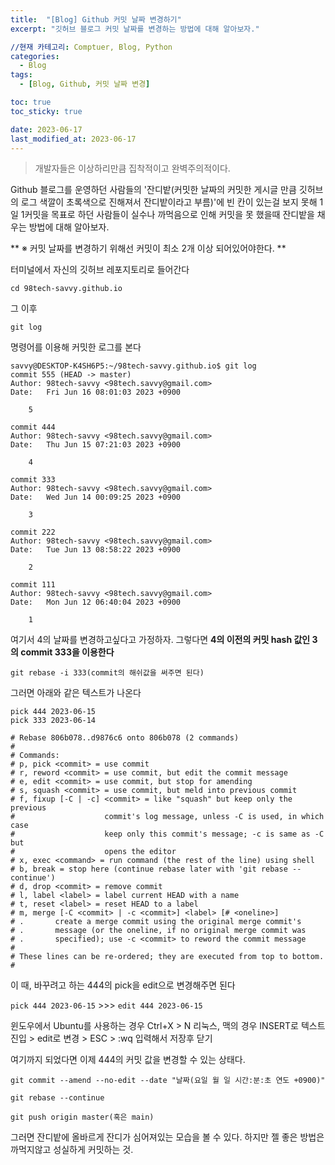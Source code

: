 ```yaml
---
title:  "[Blog] Github 커밋 날짜 변경하기"
excerpt: "깃허브 블로그 커밋 날짜를 변경하는 방법에 대해 알아보자."

//현재 카테고리: Comptuer, Blog, Python
categories:
  - Blog
tags:
  - [Blog, Github, 커밋 날짜 변경]

toc: true
toc_sticky: true

date: 2023-06-17
last_modified_at: 2023-06-17
---
```


>개발자들은 이상하리만큼 집착적이고 완벽주의적이다.

Github 블로그를 운영하던 사람들의 '잔디밭(커밋한 날짜의 커밋한 게시글 만큼 깃허브의 로그 색깔이 초록색으로 진해져서 잔디밭이라고 부름)'에 빈 칸이 있는걸 보지 못해 1일 1커밋을 목표로 하던 사람들이 실수나 까먹음으로 인해 커밋을 못 했을때 잔디밭을 채우는 방법에 대해 알아보자.

** ※ 커밋 날짜를 변경하기 위해선 커밋이 최소 2개 이상 되어있어야한다. **

터미널에서 자신의 깃허브 레포지토리로 들어간다

```shell
cd 98tech-savvy.github.io
```

그 이후

```shell
git log
```

명령어를 이용해 커밋한 로그를 본다

```shell
savvy@DESKTOP-K4SH6P5:~/98tech-savvy.github.io$ git log
commit 555 (HEAD -> master)
Author: 98tech-savvy <98tech.savvy@gmail.com>
Date:   Fri Jun 16 08:01:03 2023 +0900

    5

commit 444
Author: 98tech-savvy <98tech.savvy@gmail.com>
Date:   Thu Jun 15 07:21:03 2023 +0900

    4

commit 333
Author: 98tech-savvy <98tech.savvy@gmail.com>
Date:   Wed Jun 14 00:09:25 2023 +0900

    3

commit 222
Author: 98tech-savvy <98tech.savvy@gmail.com>
Date:   Tue Jun 13 08:58:22 2023 +0900

    2

commit 111
Author: 98tech-savvy <98tech.savvy@gmail.com>
Date:   Mon Jun 12 06:40:04 2023 +0900

    1
```

여기서 4의 날짜를 변경하고싶다고 가정하자. 그렇다면 **4의 이전의 커밋 hash 값인 3의 commit 333을 이용한다**

```shell
git rebase -i 333(commit의 해쉬값을 써주면 된다)
```

그러면 아래와 같은 텍스트가 나온다

```shell
pick 444 2023-06-15
pick 333 2023-06-14

# Rebase 806b078..d9876c6 onto 806b078 (2 commands)
#
# Commands:
# p, pick <commit> = use commit
# r, reword <commit> = use commit, but edit the commit message
# e, edit <commit> = use commit, but stop for amending
# s, squash <commit> = use commit, but meld into previous commit
# f, fixup [-C | -c] <commit> = like "squash" but keep only the previous
#                    commit's log message, unless -C is used, in which case
#                    keep only this commit's message; -c is same as -C but
#                    opens the editor
# x, exec <command> = run command (the rest of the line) using shell
# b, break = stop here (continue rebase later with 'git rebase --continue')
# d, drop <commit> = remove commit
# l, label <label> = label current HEAD with a name
# t, reset <label> = reset HEAD to a label
# m, merge [-C <commit> | -c <commit>] <label> [# <oneline>]
# .       create a merge commit using the original merge commit's
# .       message (or the oneline, if no original merge commit was
# .       specified); use -c <commit> to reword the commit message
#
# These lines can be re-ordered; they are executed from top to bottom.
#
```

이 때, 바꾸려고 하는 444의 pick을 edit으로 변경해주면 된다

``pick 444 2023-06-15`` >>> ``edit 444 2023-06-15``

윈도우에서 Ubuntu를 사용하는 경우 Ctrl+X > N
리눅스, 맥의 경우 INSERT로 텍스트 진입 > edit로 변경 > ESC > :wq 입력해서 저장후 닫기

여기까지 되었다면 이제 444의 커밋 값을 변경할 수 있는 상태다.

```shell
git commit --amend --no-edit --date "날짜(요일 월 일 시간:분:초 연도 +0900)"
```

```shell
git rebase --continue
```

```shell
git push origin master(혹은 main)
```

그러면 잔디밭에 올바르게 잔디가 심어져있는 모습을 볼 수 있다. 하지만 젤 좋은 방법은 까먹지않고 성실하게 커밋하는 것.